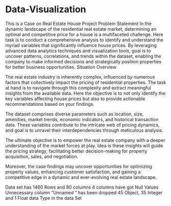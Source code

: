 # Data-Visualization
This is a Case on Real Estate House Project 
Problem Statement
In the dynamic landscape of the residential real estate market, determining an optimal and competitive price for a house is a multifaceted challenge. Here task is to conduct a comprehensive analysis to identify and understand the myriad variables that significantly influence house prices. By leveraging advanced data analytics techniques and visualization tools,  goal is to uncover patterns, correlations, and trends within the dataset, enabling the company to make informed decisions and strategically position properties for better business opportunities.
Situation Overview

The real estate industry is inherently complex, influenced by numerous factors that collectively impact the pricing of residential properties. The task at hand is to navigate through this complexity and extract meaningful insights from the available data. Here the objective is to not only identify the key variables affecting house prices but also to provide actionable recommendations based on your findings.

The dataset comprises diverse parameters such as location, size, amenities, market trends, economic indicators, and historical transaction data. These variables contribute to the intricate web of pricing dynamics, and goal is  to unravel their interdependencies through meticulous analysis.

The ultimate objective is to empower the real estate company with a deeper understanding of the market forces at play. Idea is these insights will guide the pricing strategy, facilitating better decision-making for property acquisition, sales, and negotiation. 

Moreover, the case  findings may uncover opportunities for optimizing property values, enhancing customer satisfaction, and gaining a competitive edge in a dynamic and ever-evolving real estate landscape.


Data set has 1460 Rows and 80 columns
4 columns have got Null Values
Unnecessary column ”Unnamed “ has been dropped
45 Object, 35 Integer and 1 Float data Type in the data Set  





